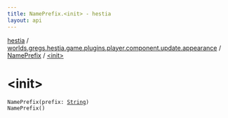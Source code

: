 ```yaml
---
title: NamePrefix.<init> - hestia
layout: api
---
```


<div class='api-docs-breadcrumbs'><a href="../../index.html">hestia</a> / <a href="../index.html">worlds.gregs.hestia.game.plugins.player.component.update.appearance</a> / <a href="index.html">NamePrefix</a> / <a href="./-init-.html">&lt;init&gt;</a></div>

# &lt;init&gt;

<div class="signature"><code><span class="identifier">NamePrefix</span><span class="symbol">(</span><span class="parameterName" id="worlds.gregs.hestia.game.plugins.player.component.update.appearance.NamePrefix$<init>(kotlin.String)/prefix">prefix</span><span class="symbol">:</span>&nbsp;<a href="https://kotlinlang.org/api/latest/jvm/stdlib/kotlin/-string/index.html"><span class="identifier">String</span></a><span class="symbol">)</span></code></div>

<div class="signature"><code><span class="identifier">NamePrefix</span><span class="symbol">(</span><span class="symbol">)</span></code></div>
